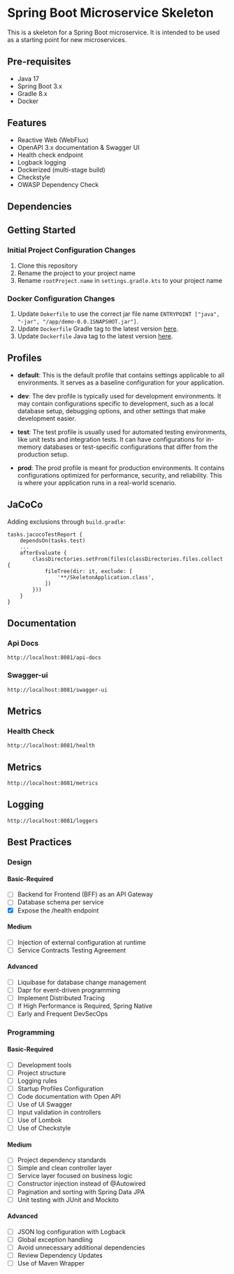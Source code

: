 # Spring Boot Microservice Skeleton

This is a skeleton for a Spring Boot microservice. It is intended to be used as a starting point for new microservices.

## Pre-requisites
- Java 17
- Spring Boot 3.x
- Gradle 8.x
- Docker

## Features
- Reactive Web (WebFlux)
- OpenAPI 3.x documentation & Swagger UI
- Health check endpoint
- Logback logging
- Dockerized (multi-stage build)
- Checkstyle
- OWASP Dependency Check

## Dependencies

## Getting Started

### Initial Project Configuration Changes
1. Clone this repository
2. Rename the project to your project name
3. Rename `rootProject.name` in `settings.gradle.kts` to your project name

### Docker Configuration Changes
1. Update `Dokerfile` to use the correct jar file name `ENTRYPOINT ["java", "-jar", "/app/demo-0.0.1SNAPSHOT.jar"]`.
2. Update `Dockerfile` Gradle tag to the latest version [here](https://hub.docker.com/_/gradle).
3. Update `Dockerfile` Java tag to the latest version [here](https://hub.docker.com/_/openjdk).

## Profiles

* **default**: This is the default profile that contains settings applicable to all environments. It serves as a baseline configuration for your application.

* **dev**: The dev profile is typically used for development environments. It may contain configurations specific to development, such as a local database setup, debugging options, and other settings that make development easier.

* **test**: The test profile is usually used for automated testing environments, like unit tests and integration tests. It can have configurations for in-memory databases or test-specific configurations that differ from the production setup.

* **prod**: The prod profile is meant for production environments. It contains configurations optimized for performance, security, and reliability. This is where your application runs in a real-world scenario.

## JaCoCo

Adding exclusions through `build.gradle`:

```
tasks.jacocoTestReport {
	dependsOn(tasks.test)
	...
	afterEvaluate {
		classDirectories.setFrom(files(classDirectories.files.collect {
			fileTree(dir: it, exclude: [
				'**/SkeletonApplication.class',
			])
		}))
	}
}
```

## Documentation

### Api Docs 
`http://localhost:8081/api-docs`
### Swagger-ui 
`http://localhost:8081/swagger-ui`

## Metrics

### Health Check
`http://localhost:8081/health`

## Metrics
`http://localhost:8081/metrics`

## Logging
`http://localhost:8081/loggers`

## Best Practices

### Design
#### Basic-Required
- [ ] Backend for Frontend (BFF) as an API Gateway
- [ ] Database schema per service
- [x] Expose the /health endpoint
#### Medium
- [ ] Injection of external configuration at runtime
- [ ] Service Contracts Testing Agreement
#### Advanced
- [ ] Liquibase for database change management
- [ ] Dapr for event-driven programming
- [ ] Implement Distributed Tracing
- [ ] If High Performance is Required, Spring Native
- [ ] Early and Frequent DevSecOps

### Programming
#### Basic-Required
- [ ] Development tools
- [ ] Project structure
- [ ] Logging rules
- [ ] Startup Profiles Configuration
- [ ] Code documentation with Open API
- [ ] Use of UI Swagger
- [ ] Input validation in controllers
- [ ] Use of Lombok
- [ ] Use of Checkstyle
#### Medium
- [ ] Project dependency standards
- [ ] Simple and clean controller layer
- [ ] Service layer focused on business logic
- [ ] Constructor injection instead of @Autowired
- [ ] Pagination and sorting with Spring Data JPA
- [ ] Unit testing with JUnit and Mockito
#### Advanced
- [ ] JSON log configuration with Logback
- [ ] Global exception handling
- [ ] Avoid unnecessary additional dependencies
- [ ] Review Dependency Updates
- [ ] Use of Maven Wrapper